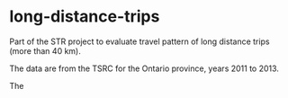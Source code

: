 # long-distance-trips

Part of the STR project to evaluate travel pattern of long distance trips (more than 40 km). 

The data are from the TSRC for the Ontario province, years 2011 to 2013.

The 
